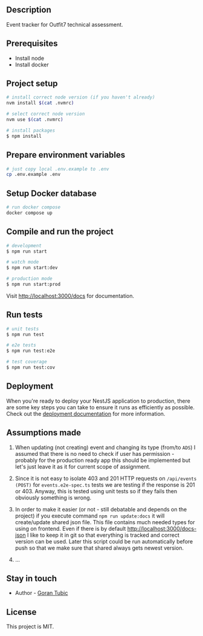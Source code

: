 ## Description

Event tracker for Outfit7 technical assessment.

## Prerequisites

- Install node
- Install docker

## Project setup

```bash
# install correct node version (if you haven't already)
nvm install $(cat .nvmrc)

# select correct node version
nvm use $(cat .nvmrc)

# install packages
$ npm install
```

## Prepare environment variables

```bash
# just copy local .env.example to .env
cp .env.example .env
```

## Setup Docker database

```bash
# run docker compose
docker compose up
```

## Compile and run the project

```bash
# development
$ npm run start

# watch mode
$ npm run start:dev

# production mode
$ npm run start:prod
```

Visit [http://localhost:3000/docs](http://localhost:3000/docs) for documentation.

## Run tests

```bash
# unit tests
$ npm run test

# e2e tests
$ npm run test:e2e

# test coverage
$ npm run test:cov
```

## Deployment

When you're ready to deploy your NestJS application to production, there are some key steps you can take to ensure it runs as efficiently as possible. Check out the [deployment documentation](https://docs.nestjs.com/deployment) for more information.

## Assumptions made

1. When updating (not creating) event and changing its type (from/to `ADS`) I assumed that there is no need to check if user has permission - probably for the production ready app this should be implemented but let's just leave it as it for current scope of assignment.

2. Since it is not easy to isolate 403 and 201 HTTP requests on `/api/events (POST)` for `events.e2e-spec.ts` tests we are testing if the response is 201 or 403. Anyway, this is tested using unit tests so if they fails then obviously something is wrong.

3. In order to make it easier (or not - still debatable and depends on the project) if you execute command `npm run update:docs` it will create/update shared json file. This file contains much needed types for using on frontend. Even if there is by default [http://localhost:3000/docs-json](http://localhost:3000/docs-json) I like to keep it in git so that everything is tracked and correct version can be used. Later this script could be run automatically before push so that we make sure that shared always gets newest version.

4. ...

## Stay in touch

- Author - [Goran Tubic](https://github.com/orangeGoran)

## License

This project is MIT.
